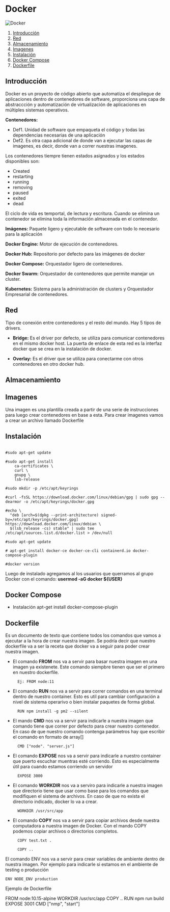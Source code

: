 # Docker

![Docker](índice.png)
1. [Introducción](#id1)
2. [Red](#id2)
3. [Almacenamiento](#id3)
4. [Imagenes](#id4)
5. [Instalación](#id5)
6. [Docker Compose](#id6)
7. [Dockerfile](#id7)

## Introducción<a name="id1"></a> 

Docker es un proyecto de código abierto que automatiza el despliegue de aplicaciones dentro de contenedores de software, proporciona una capa de abstraccción y automatización de virtualización de aplicaciones en múltiples sistemas operativos.

**Contenedores:** 
* Def1. Unidad de software que empaqueta el código y todas las dependencias necesarias de una aplicación
* Def2. Es otra capa adicional de donde van a ejecutar las capas de imagenes, es decir, donde van a correr nuestras imagenes.

Los contenedores tiempre tienen estados asignados y los estados disponibles son:
 * Created
 * restarting
 * running
 * removing
 * paused
 * exited
 * dead 

El ciclo de vida es temportal, de lectura y escritura. Cuando se elimina un contenedor se elimina toda la información almacenada en el contenedor.

**Imágenes:** Paquete ligero y ejecutable de software con todo lo necesario para la aplicación

**Docker Engine:** Motor de ejecución de contenedores.

**Docker Hub:** Repositorio por defecto para las imágenes de docker

**Docker Compose:** Orquestador ligero de contenedores.

**Docker Swarm:** Orquestador de contenedores que permite manejar un cluster.

**Kubernetes:** Sistema para la administración de clusters y Orquestador Empresarial de contenedores.

## Red<a name="id2"></a> 

Tipo de conexión entre contenedores y el resto del mundo. Hay 5 tipos de drivers.

* **Bridge:** Es el driver por defecto, se utiliza para comunicar contenedores en el mismo docker host. La puerta de enlace de esta red es la interfaz docker que se crea en la instalación de docker.

* **Overlay:** Es el driver que se utiliza para conectarme con otros contenedores en otro docker hub.








## Almacenamiento<a name="id3"></a> 


## Imagenes<a name="id4"></a> 

Una imagen es una plantilla creada a partir de una serie de instrucciones para luego crear contenedores en base a esta. Para crear imagenes vamos a crear un archivo llamado Dockerfile


## Instalación<a name="id5"></a> 
~~~

#sudo apt-get update

#sudo apt-get install 
    ca-certificates \
    curl \
    gnupg \
    lsb-release

#sudo mkdir -p /etc/apt/keyrings

#curl -fsSL https://download.docker.com/linux/debian/gpg | sudo gpg --dearmor -o /etc/apt/keyrings/docker.gpg

#echo \
  "deb [arch=$(dpkg --print-architecture) signed-by=/etc/apt/keyrings/docker.gpg] https://download.docker.com/linux/debian \
  $(lsb_release -cs) stable" | sudo tee /etc/apt/sources.list.d/docker.list > /dev/null

#sudo apt-get update

# apt-get install docker-ce docker-ce-cli containerd.io docker-compose-plugin

#docker version
~~~

Luego de instalado agregamos al los usuarios que querramos al grupo Docker con el comando: **usermod -aG docker ${USER}**

## Docker Compose<a name="id6"></a> 

* Instalación
apt-get install docker-compose-plugin

## Dockerfile<a name="id7"></a>

Es un documento de texto que contiene todos los comandos que vamos a ejecutar a la hora de crear nuestra imagen. Se podría decir que nuestro dockerfile va a ser la receta que docker va a seguir para poder crear nuestra imagen.

* El comando **FROM** nos va a servir para basar nuestra imagen en una imagen ya existenete. Este comando siempbre tienen que ser el primero en nuestro dockerfile.

        Ej: FROM node:11


* El comando **RUN** nos va a servir para correr comandos en una terminal dentro de nuestro container. Esto es util para cambiar configuración a nivel de sistema operarivo o bien instalar paquetes de forma global.

        RUN npm install -g pm2 --silent

* El mando **CMD** nos va a servir para indicarle a nuestra imagen que comando tiene que correr por defecto para crear nuestro contenedor. En caso de que nuestro comando contenga parámetros hay que escribir el comando en formato de array[]

        CMD ["node". "server.js"]

* El comando **EXPOSE** nos va a servir para indicarle a nuestro container que puerto escuchar muentras esté corriendo. Esto es especialmente útil para cuando estamos corriendo un servidor

        EXPOSE 3000

* El comando **WORKDIR** nos va a serviro para indicarle a nuestra imagen que directorio tiene que usar como base para los comandos que modifiquen el sistema de archivos. En caso de que no exista el directorio indicado, docker lo va a crear.

        WORKDIR /usr/src/app

* El comando **COPY** nos va a servir para copiar archivos desde nuestra computadora a nuestra imagen de Docker. Con el mando COPY podemos copiar archivos o directorios completos.

        COPY test.txt .

        COPY ..

El comando ENV nos va a servir para crear variables de ambiente dentro de nuestra imagen. Por ejemplo para indicarle si estamos en el ambiente de testing o producción

    ENV NODE_ENV production

Ejemplo de Dockerfile

FROM node:10.15-alpine
WORKDIR /usr/src/app
COPY ..
RUN npm run build
EXPOSE 3001
CMD ["nmp", "start"]